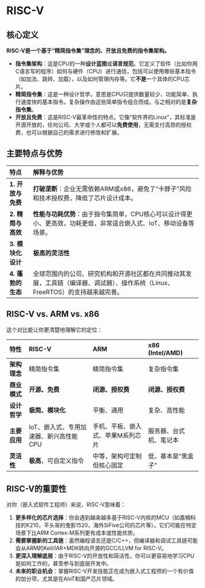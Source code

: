 # RISC-V

## 核心定义

**RISC-V是一个基于“精简指令集”理念的、开放且免费的指令集架构。**

- **指令集架构**：这是CPU的一种**设计蓝图**或**语言规范**。它定义了软件（比如你用C语言写的程序）如何与硬件（CPU）进行通信，包括可以使用哪些基本指令（如加法、跳转、加载），以及如何管理内存等。它**不是**一个具体的CPU芯片。
- **精简指令集**：这是一种设计哲学，意思是CPU只提供数量较少、功能简单、执行速度快的基本指令。复杂操作由这些简单指令组合而成。与之相对的是**复杂指令集**。
- **开放且免费**：这是RISC-V最革命性的特点。它像“软件界的Linux”，其标准是开源开放的，任何公司、大学或个人都可以**免费使用**，无需支付高昂的授权费，也可以根据自己的需求进行修改和扩展。



## 主要特点与优势

| 特点              | 解释与优势                                                   |
| :---------------- | :----------------------------------------------------------- |
| **1. 开放与免费** | **打破垄断**：企业无需依赖ARM或x86，避免了“卡脖子”风险和技术授权费，降低了芯片设计成本。 |
| **2. 精简与高效** | **性能与功耗优势**：由于指令集简单，CPU核心可以设计得更小、更高效，功耗更低，非常适合嵌入式、IoT、移动设备等场景。 |
| **3. 模块化设计** | **极高的灵活性**                                             |
| **4. 蓬勃的生态** | 全球范围内的公司、研究机构和开源社区都在共同推动其发展，工具链（编译器、调试器）、操作系统（Linux、FreeRTOS）的支持越来越完善。 |





## RISC-V vs. ARM vs. x86

这个对比能让你更清楚地理解它的定位：

| 特性         | **RISC-V**                             | **ARM**                           | **x86 (Intel/AMD)**    |
| :----------- | :------------------------------------- | :-------------------------------- | :--------------------- |
| **架构理念** | 精简指令集                             | 精简指令集                        | 复杂指令集             |
| **商业模式** | **开源、免费**                         | **闭源、授权费**                  | **闭源、授权费**       |
| **设计哲学** | **极简、模块化**                       | 平衡、通用                        | 复杂、高性能           |
| **主要应用** | IoT、嵌入式、专用加速器、新兴高性能CPU | 手机、平板、嵌入式、苹果M系列芯片 | 服务器、台式机、笔记本 |
| **灵活性**   | **极高**，可自定义指令                 | 中等，架构可定制但核心固定        | 低，基本是“黑盒子”     |



## RISC-V的重要性

对你（嵌入式软件工程师）来说，RISC-V意味着：

1.  **更多样化的芯片选择**：你会遇到越来越多基于RISC-V内核的MCU（如嘉楠科技的K210，平头哥的曳影1520，海外SiFive公司的芯片等）。它们可能在特定场景下比ARM Cortex-M系列更有成本或性能优势。
2.  **需要掌握新的工具链**：虽然编程语言还是C/C++，但编译器和调试工具链可能会从ARM的Keil/IAR+MDK转向开源的GCC/LLVM for RISC-V。
3.  **更深入理解底层**：由于RISC-V的开放性和简洁性，你可以更容易地学习CPU是如何工作的，甚至参与到底层开发中。
4.  **未来的职业机会**：掌握RISC-V开发技能正在成为嵌入式工程师的一个有价值的加分项，尤其是在AIoT和国产芯片领域。

